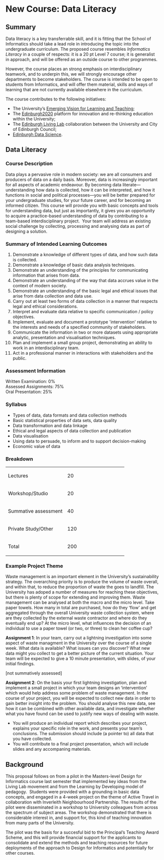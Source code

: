 # New Course: Data Literacy

## Summary

Data literacy is a key transferrable skill, and it is fitting that the
School of Informatics should take a lead role in introducing the topic
into the undergraduate curriculum. The proposed course resembles *Informatics Literacy* in a couple of respects: it
is a 20 pt Level 7 course; it is generalist in approach, and will be
offered as an outside course to other programmes.

However, the course places an strong emphasis on interdisciplinary teamwork, and to underpin this, we will strongly encourage other departments to become stakeholders. The course is intended to be open to students from Informatics, and will offer them material, skills and ways of learning that are not currently available elsewhere in the curriculum.

The course contributes to the following initiatives:

*   The University’s [Emerging Vision for Learning and Teaching](http://www.docs.sasg.ed.ac.uk/AcademicServices/Projects/Consultation%20on%20University%20Vision%20for%20Learning%20and%20Teaching%20Aug%202014.pdf);
* The [Edinburgh2020](http://Fedinburgh2020.org) platform for
  innovation and re-thinking education within the University; 
*  The
    [Edinburgh Living Lab](http://edinburghlivinglab.org) collaboration between the University and City of Edinburgh Council; 
*   [Edinburgh Data Science](http://www.ed.ac.uk/schools-departments/data-science).


## Data Literacy


### Course Description

Data plays a pervasive role in modern society: we are all consumers
and producers of data on a daily basis. Moreover, data is increasingly
important for all aspects of academic endeavour.  By becoming data
literate—understanding how data is collected, how it can be
interpreted, and how it functions in social and political
processes—you will be better prepared for your undergraduate studies,
for your future career, and for becoming an informed citizen. This
course will provide you with basic concepts and tools for
understanding data, but just as importantly, it gives you an
opportunity to acquire a practice-based understanding of data by
contributing to a team-based interdisciplinary project.  Your team
will address an existing social challenge by collecting, processing
and analysing data as part of designing a solution.


### Summary of Intended Learning Outcomes


1.  Demonstrate a knowledge of different types of data, and how such data is collected.
2.  Demonstrate a knowledge of basic data analysis techniques.
3.  Demonstrate an understanding of the principles for communicating
    information that arises from data. 
4.  Demonstrate an understanding of the way that data accrues value in
    the context of modern society. 
5.  Demonstrate an understanding of the basic legal and ethical issues
    that arise from data collection and data use. 
6.  Carry out at least two forms of data collection in a manner that
    respects legal and ethical considerations. 
7.  Interpret and evaluate data relative to specific communication / policy objectives.
8.  Implement, evaluate and document a prototype 'intervention'
    relative to the interests and needs of a specified community of
    stakeholders. 
9.  Communicate the information in two or more datasets using
    appropriate analytic, presentation and visualisation techniques. 
10. Plan and implement a small group project, demonstrating an ability
    to work in an interdisciplinary team. 
11. Act in a professional manner in interactions with stakeholders and the public.

### Assessment Information


Written Examination: 0%</br>
Assessed Assignments: 75%</br>
Oral Presentation: 25%

### Syllabus


*   Types of data, data formats and data collection methods
*   Basic statistical properties of data sets, data quality
*   Data transformation and data linkage
*   Ethical and legal aspects of data collection and publication
*   Data visualisation 
*   Using data to persuade, to inform and to support decision-making
*   Economic value of data



### Breakdown


<table>
<col width="50%" />
<col width="50%" />
<tbody>
<tr class="odd">
<td align="left"><p>Lectures</p></td>
<td align="left"><p>20</p></td>
</tr>
<tr class="even">
<td align="left"><p>Workshop/Studio</p></td>
<td align="left"><p>20</p></td>
</tr>
<tr class="odd">
<td align="left"><p>Summative assessment</p></td>
<td align="left"><p>40</p></td>
</tr>
<tr class="even">
<td align="left"><p>Private Study/Other</p></td>
<td align="left"><p>120</p></td>
</tr>
<tr class="odd">
<td align="left"><p>Total</p></td>
<td align="left"><p>200</p></td>
</tr>
</tbody>
</table>

### Example Project Theme


Waste management is an important element in the University’s
sustainability strategy. The overarching priority is to produce the
volume of waste overall, and within that, to reduce the proportion of
waste the goes to landfill. The University has adoped a number of
measures for reaching these objectives, but there is plenty of scope
for extending and improving them. Waste management can be analysed at
both the macro and the micro level. Take paper towels. How many in
total are purchased, how do they ‘flow’ and get aggregated through the
overall University waste collection system, where are they collected
by the external waste contractor and where do they eventually end up?
At the micro level, what influences the decision of an individual to
use a paper towel (or two, or three) to clean her coffee cup?

**Assignment 1**: In your team, carry out a lightning investigation into
some aspect of waste managment in the University over the course of a
single week. What data is available? What issues can you discover?
What new data might you collect to get a better picture of the current
situation. Your team will be expected to give a 10 minute
presentation, with slides, of your initial findings.

[not summatively assessed]

**Assignment 2**: On the basis your first lightning investigation, plan
and implement a small project in which your team designs an
‘intervention’ which would help address some problem of waste
management. In the course of your project, you will be expected to
collect new data in order to gain better insight into the problem. You
should analyse this new data, see how it can be combined with other
available data, and investigate whether what you have found can be
used to justify new ways of dealing with waste.

* You will produce an individual report which describes your project,
    explains your specific role in the work, and presents your team’s
    conclusions. The submission should include (a pointer to) all data
    that you have collected.
* You will contribute to a final project presentation, which will
    include slides and any accompaning materials.



## Background

This proposal follows on from a pilot in the Masters-level Design for
Informatics course last semester that implemented key ideas from the
Living Lab movement and from the Learning by Developing model of
pedagogy.  Students were provided with a grounding in basic data
concepts, and engaged in a 4-week project on the theme of Active
Travel in collaboration with Inverleith Neighbourhood Partnership. The
results of the pilot were disseminated in a workshop to University
colleagues from across the spectrum of subject areas. The workshop
demonstrated that there is considerable interest in, and support for,
this kind of teaching innovation from many parts of the University.

The pilot was the basis for a succesful bid to the Principal’s
Teaching Award Scheme, and this will provide financial support for the
applicants to consolidate and extend the methods and teaching
resources for future deployments of the approach to Design for
Informatics and potentially for other courses.


